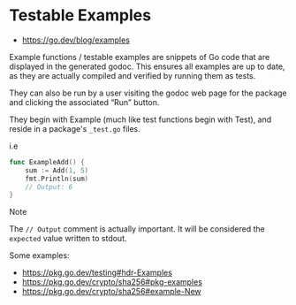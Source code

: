 # Testable Examples

- <https://go.dev/blog/examples>

Example functions / testable examples are snippets of Go code that are displayed in the generated godoc. This ensures all examples are up to date, as they are actually compiled and verified by running them as tests.

They can also be run by a user visiting the godoc web page for the package and clicking the associated “Run” button.

They begin with Example (much like test functions begin with Test), and reside in a package's `_test.go` files.

i.e

```go
func ExampleAdd() {
    sum := Add(1, 5)
    fmt.Println(sum)
    // Output: 6
}
```

> [!NOTE]
> The `// Output` comment is actually important. It will be considered the `expected` value written to stdout.

Some examples:

- <https://pkg.go.dev/testing#hdr-Examples>
- <https://pkg.go.dev/crypto/sha256#pkg-examples>
- <https://pkg.go.dev/crypto/sha256#example-New>
